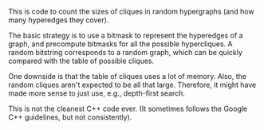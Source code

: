 
This is code to count the sizes of cliques in random hypergraphs
(and how many hyperedges they cover).

The basic strategy is to use a bitmask to represent the hyperedges of
a graph, and precompute bitmasks for all the possible hypercliques.
A random bitstring corresponds to a random graph, which can be quickly
compared with the table of possible cliques.

One downside is that the table of cliques uses a lot of memory.
Also, the random cliques aren't expected to be all that large.
Therefore, it might have made more sense to just use, e.g.,
depth-first search.

This is not the cleanest C++ code ever. (It sometimes follows the
Google C++ guidelines, but not consistently).

